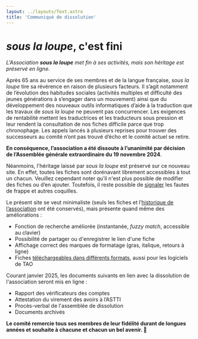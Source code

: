 ```yaml
---
layout: ../layouts/Text.astro
title: 'Communiqué de dissolution'
---
```


# _sous la loupe_, c'est fini

_L'Association **sous la loupe** met fin à ses activités, mais son héritage est préservé en ligne._

Après 65 ans au service de ses membres et de la langue française, _sous la loupe_ tire sa révérence en raison de plusieurs facteurs. Il s’agit notamment de l’évolution des habitudes sociales (activités multiples et difficulté des jeunes générations à s’engager dans un mouvement) ainsi que du développement des nouveaux outils informatiques d’aide à la traduction que les travaux de _sous la loupe_ ne peuvent pas concurrencer. Les exigences de rentabilité mettent les traductrices et les traducteurs sous pression et leur rendent la consultation de nos fiches difficile parce que trop chronophage. Les appels lancés à plusieurs reprises pour trouver des successeurs au comité n’ont pas trouvé d’écho et le comité actuel se retire.

**En conséquence, l’association a été dissoute à l’unanimité par décision de l’Assemblée générale extraordinaire du 19 novembre 2024**.

Néanmoins, l'héritage laissé par _sous la loupe_ est préservé sur ce nouveau site. En effet, toutes les fiches sont dorénavant librement accessibles à tout un chacun. Veuillez cependant noter qu’il n'est plus possible de modifier des fiches ou d’en ajouter. Toutefois, il reste possible de [signaler](/contact/) les fautes de frappe et autres coquilles.

Le présent site se veut minimaliste (seuls les fiches et l’[historique de l’association](/historique/) ont été conservés), mais présente quand même des améliorations :

- Fonction de recherche améliorée (instantanée, _fuzzy match_, accessible au clavier)
- Possibilité de partager ou d'enregistrer le lien d'une fiche
- Affichage correct des marques de formatage (gras, italique, retours à ligne)
- Fiches [téléchargeables dans différents formats](/telechargement/), aussi pour les logiciels de TAO

Courant janvier 2025, les documents suivants en lien avec la dissolution de l'association seront mis en ligne :

- Rapport des vérificateurs des comptes
- Attestation du virement des avoirs à l’ASTTI
- Procès-verbal de l'assemblée de dissolution
- Documents archivés

**Le comité remercie tous ses membres de leur fidélité durant de longues années et souhaite à chacune et chacun un bel avenir. 👋**

